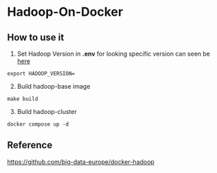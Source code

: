 # Hadoop-On-Docker

## How to use it
1. Set Hadoop Version in **.env** for looking specific version can seen be [here](https://archive.apache.org/dist/hadoop/common/)
```shell
export HADOOP_VERSION=
```

2. Build hadoop-base image
```shell
make build
```

3. Build hadoop-cluster
```shell
docker compose up -d
```


## Reference
https://github.com/big-data-europe/docker-hadoop